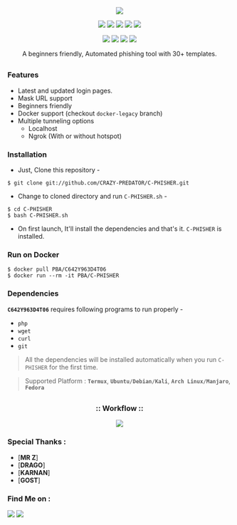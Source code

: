 <!--C-PHISHER-->

<p align="center">
  <img src=".imgs/logo.png">
</p>

<p align="center">
  <img src="https://img.shields.io/badge/Version-2.1-green?style=for-the-badge">
  <img src="https://img.shields.io/github/license/CRAZY-PREDATOR/C-PHISHER?style=for-the-badge">
  <img src="https://img.shields.io/github/stars/CRAZY-PREDATOR/C-PHISHER?style=for-the-badge">
  <img src="https://img.shields.io/github/issues/CRAZY-PREDATOR/C-PHISHER?color=red&style=for-the-badge">
  <img src="https://img.shields.io/github/forks/CRAZY-PREDATOR/C-PHISHER?color=teal&style=for-the-badge">
</p>

<p align="center">
  <img src="https://img.shields.io/badge/Author-CRAZY-PREDATOR-cyan?style=flat-square">
  <img src="https://img.shields.io/badge/Open%20Source-Yes-cyan?style=flat-square">
  <img src="https://img.shields.io/badge/MADE%20IN-KERALA-green?colorA=%23ff0000&colorB=%23017e40&style=flat-square">
  <img src="https://img.shields.io/badge/Written%20In-Bash-cyan?style=flat-square">
</p>

<p align="center">A beginners friendly, Automated phishing tool with 30+ templates.</p>

##

### Features

- Latest and updated login pages.
- Mask URL support 
- Beginners friendly
- Docker support (checkout `docker-legacy` branch)
- Multiple tunneling options
  - Localhost
  - Ngrok (With or without hotspot)


### Installation

- Just, Clone this repository -
```
$ git clone git://github.com/CRAZY-PREDATOR/C-PHISHER.git
```

- Change to cloned directory and run `C-PHISHER.sh` -
```
$ cd C-PHISHER
$ bash C-PHISHER.sh
```

- On first launch, It'll install the dependencies and that's it. `C-PHISHER` is installed.

### Run on Docker
```
$ docker pull PBA/C642Y963D4T06
$ docker run --rm -it PBA/C-PHISHER
```

### Dependencies

**`C642Y963D4T06`** requires following programs to run properly - 
- `php`
- `wget`
- `curl`
- `git`

> All the dependencies will be installed automatically when you run `C-PHISHER` for the first time.

> Supported Platform : **`Termux`**, **`Ubuntu/Debian/Kali`**, **`Arch Linux/Manjaro`**, **`Fedora`**

##

<h3 align="center">
:: Workflow ::
</h3>
<p align="center">
<img src=".imgs/wf.gif"/>
</p>

### Special Thanks :

- [**MR Z**]
- [**DRAGO**]
- [**KARNAN**]
- [**GOST**]


### Find Me on :
<p align="left">
  <a href="https://github.com/CRAZY-PREDATOR" target="_blank"><img src="https://img.shields.io/badge/Github-CRAZY-PREDATOR-green?style=for-the-badge&logo=github"></a>
  <a href="https://www.instagram.com/MR_PREDATORKILLOR007" target="_blank"><img src="https://img.shields.io/badge/IG-MR_PREDATORKILLOR007-red?style=for-the-badge&logo=instagram"></a>
  
</p>
